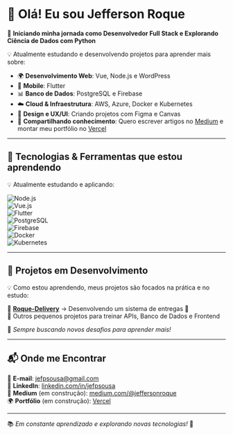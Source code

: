 # 👋 Olá! Eu sou Jefferson Roque  

🚀 **Iniciando minha jornada como Desenvolvedor Full Stack e Explorando Ciência de Dados com Python**  

💡 Atualmente estudando e desenvolvendo projetos para aprender mais sobre:  
- 🌍 **Desenvolvimento Web**: Vue, Node.js e WordPress  
- 📱 **Mobile**: Flutter  
- 📊 **Banco de Dados**: PostgreSQL e Firebase  
- ☁️ **Cloud & Infraestrutura**: AWS, Azure, Docker e Kubernetes  
- 🎨 **Design e UX/UI**: Criando projetos com Figma e Canvas  
- 📝 **Compartilhando conhecimento**: Quero escrever artigos no [Medium](https://medium.com) e montar meu portfólio no [Vercel](https://vercel.com)  

---

## 🚀 **Tecnologias & Ferramentas que estou aprendendo**  

💡 Atualmente estudando e aplicando:  

![Node.js](https://img.shields.io/badge/Node.js-339933?style=for-the-badge&logo=node.js&logoColor=white)  
![Vue.js](https://img.shields.io/badge/Vue.js-4FC08D?style=for-the-badge&logo=vue.js&logoColor=white)  
![Flutter](https://img.shields.io/badge/Flutter-02569B?style=for-the-badge&logo=flutter&logoColor=white)  
![PostgreSQL](https://img.shields.io/badge/PostgreSQL-316192?style=for-the-badge&logo=postgresql&logoColor=white)  
![Firebase](https://img.shields.io/badge/Firebase-FFCA28?style=for-the-badge&logo=firebase&logoColor=white)  
![Docker](https://img.shields.io/badge/Docker-2496ED?style=for-the-badge&logo=docker&logoColor=white)  
![Kubernetes](https://img.shields.io/badge/Kubernetes-326CE5?style=for-the-badge&logo=kubernetes&logoColor=white)  

---

## 🌱 **Projetos em Desenvolvimento**  

💡 Como estou aprendendo, meus projetos são focados na prática e no estudo:  

📌 [**Roque-Delivery**](https://github.com/JeffersonRoque/Roque-Delivery) → Desenvolvendo um sistema de entregas 🚚  
📌 Outros pequenos projetos para treinar APIs, Banco de Dados e Frontend  

🔧 *Sempre buscando novos desafios para aprender mais!*  

---

## 📬 **Onde me Encontrar**  

📧 **E-mail**: [jefpsousa@gmail.com](mailto:jefpsousa@gmail.com)  
💼 **LinkedIn**: [linkedin.com/in/jefpsousa](https://www.linkedin.com/in/jefpsousa/)  
📝 **Medium** (em construção): [medium.com/@jeffersonroque](https://medium.com/@jeffersonroque)  
🌍 **Portfólio** (em construção): [Vercel](https://vercel.com)  

---

📚 *Em constante aprendizado e explorando novas tecnologias!* 🚀
